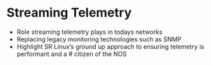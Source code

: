 # Streaming Telemetry

* Role streaming telemetry plays in todays networks
* Replacing legacy monitoring technologies such as SNMP
* Highlight SR Linux’s ground up approach to ensuring telemetry is performant and a # citizen of the NOS

